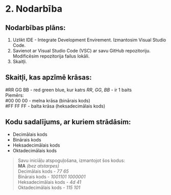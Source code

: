 # 2. Nodarbība 
## Nodarbības plāns: 
  1. Uzlikt IDE - Integrate Development Envirement. Izmantosim Visual Studio Code. 
  2. Savienot ar Visual Studio Code (VSC) ar savu GitHub repozitoriju. Modificēsim repozitorija failus lokāli. 
  3. Skaitļi. 

## Skaitļi, kas apzīmē krāsas:
#RR GG BB - red green blue, kur katrs *RR*, *GG*, *BB* - ir 1 baits  
Piemērs:  
#00 00 00 - melna krāsa (binārais kods)  
#FF FF FF - balta krāsa (heksadecimālais kods)  

## Kodu sadalījums, ar kuriem strādāsim: 
- Decimālais kods 
- Binārais kods 
- Heksadecimālais kods 
- Oktadecimālais kods 

> Savu iniciāļu atspoguļošana, izmantojot šos kodus:  
> **MA** *(bez atstarpes)*   
> Decimālais kods - *77 65*   
> Binārais kods - *1001101 1000001*  
> Heksadecimālais kods - *4d 41*  
> Oktadecimālais kods - *115 101*  

>
